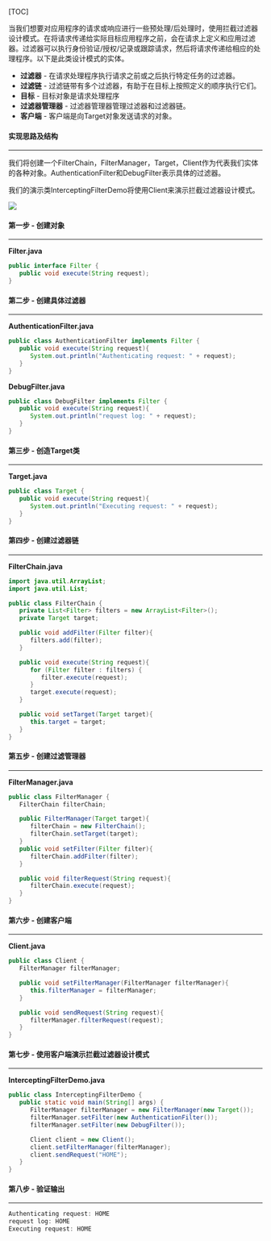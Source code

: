 [TOC]

当我们想要对应用程序的请求或响应进行一些预处理/后处理时，使用拦截过滤器设计模式。在将请求传递给实际目标应用程序之前，会在请求上定义和应用过滤器。过滤器可以执行身份验证/授权/记录或跟踪请求，然后将请求传递给相应的处理程序。以下是此类设计模式的实体。

- **过滤器** - 在请求处理程序执行请求之前或之后执行特定任务的过滤器。
- **过滤链** - 过滤链带有多个过滤器，有助于在目标上按照定义的顺序执行它们。
- **目标** - 目标对象是请求处理程序
- **过滤器管理器** - 过滤器管理器管理过滤器和过滤器链。
- **客户端** - 客户端是向Target对象发送请求的对象。

####  实现思路及结构

---

我们将创建一个FilterChain，FilterManager，Target，Client作为代表我们实体的各种对象。AuthenticationFilter和DebugFilter表示具体的过滤器。

我们的演示类InterceptingFilterDemo将使用Client来演示拦截过滤器设计模式。

![](http://qingbooks.oss-cn-beijing.aliyuncs.com/projects/java_design_pattern/157d5c645694d219.png)

####  第一步 - 创建对象

---

**Filter.java**

```java
public interface Filter {
   public void execute(String request);
}
```

####  第二步 - 创建具体过滤器

---

**AuthenticationFilter.java**

```java
public class AuthenticationFilter implements Filter {
   public void execute(String request){
      System.out.println("Authenticating request: " + request);
   }
}
```

**DebugFilter.java**

```java
public class DebugFilter implements Filter {
   public void execute(String request){
      System.out.println("request log: " + request);
   }
}
```

#### 第三步 - 创造Target类

---

**Target.java**

```java
public class Target {
   public void execute(String request){
      System.out.println("Executing request: " + request);
   }
}
```

#### 第四步 - 创建过滤器链

---

**FilterChain.java**

```java
import java.util.ArrayList;
import java.util.List;

public class FilterChain {
   private List<Filter> filters = new ArrayList<Filter>();
   private Target target;

   public void addFilter(Filter filter){
      filters.add(filter);
   }

   public void execute(String request){
      for (Filter filter : filters) {
         filter.execute(request);
      }
      target.execute(request);
   }

   public void setTarget(Target target){
      this.target = target;
   }
}
```

#### 第五步 - 创建过滤管理器

---

**FilterManager.java**

```java
public class FilterManager {
   FilterChain filterChain;

   public FilterManager(Target target){
      filterChain = new FilterChain();
      filterChain.setTarget(target);
   }
   public void setFilter(Filter filter){
      filterChain.addFilter(filter);
   }

   public void filterRequest(String request){
      filterChain.execute(request);
   }
}
```

#### 第六步 - 创建客户端

---

**Client.java**

```java
public class Client {
   FilterManager filterManager;

   public void setFilterManager(FilterManager filterManager){
      this.filterManager = filterManager;
   }

   public void sendRequest(String request){
      filterManager.filterRequest(request);
   }
}
```

#### 第七步 - 使用客户端演示拦截过滤器设计模式

---

**InterceptingFilterDemo.java**

```java
public class InterceptingFilterDemo {
   public static void main(String[] args) {
      FilterManager filterManager = new FilterManager(new Target());
      filterManager.setFilter(new AuthenticationFilter());
      filterManager.setFilter(new DebugFilter());

      Client client = new Client();
      client.setFilterManager(filterManager);
      client.sendRequest("HOME");
   }
}
```

#### 第八步 - 验证输出

---

```java
Authenticating request: HOME
request log: HOME
Executing request: HOME
```
